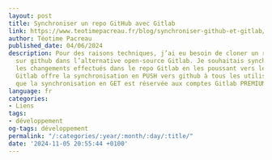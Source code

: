 ```yaml
---
layout: post
title: Synchroniser un repo GitHub avec Gitlab
link: https://www.teotimepacreau.fr/blog/synchroniser-github-et-gitlab/
author: Téotime Pacreau
published_date: 04/06/2024
description: Pour des raisons techniques, j’ai eu besoin de cloner un repo existant
  sur github dans l’alternative open-source Gitlab. Je souhaitais synchroniser tout
  les changements effectués dans le repo Gitlab en les poussant vers le repo github.
  Gitlab offre la synchronisation en PUSH vers github à tous les utilisateurs tandis
  que la synchronisation en GET est réservée aux comptes Gitlab PREMIUM (payant).
language: fr
categories:
- Liens
tags:
- développement
og-tags: développement
permalink: "/:categories/:year/:month/:day/:title/"
date: '2024-11-05 20:55:44 +0100'
---
```


